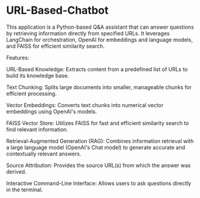 # URL-Based-Chatbot

This application is a Python-based Q&A assistant that can answer questions by retrieving information directly from specified URLs. It leverages LangChain for orchestration, OpenAI for embeddings and language models, and FAISS for efficient similarity search.


Features:

URL-Based Knowledge: Extracts content from a predefined list of URLs to build its knowledge base.

Text Chunking: Splits large documents into smaller, manageable chunks for efficient processing.

Vector Embeddings: Converts text chunks into numerical vector embeddings using OpenAI's models.

FAISS Vector Store: Utilizes FAISS for fast and efficient similarity search to find relevant information.

Retrieval-Augmented Generation (RAG): Combines information retrieval with a large language model (OpenAI's Chat model) to generate accurate and contextually relevant answers.

Source Attribution: Provides the source URL(s) from which the answer was derived.

Interactive Command-Line Interface: Allows users to ask questions directly in the terminal.